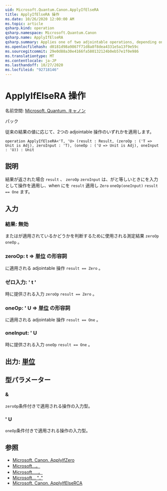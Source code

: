```yaml
---
uid: Microsoft.Quantum.Canon.ApplyIfElseRA
title: ApplyIfElseRA 操作
ms.date: 10/26/2020 12:00:00 AM
ms.topic: article
qsharp.kind: operation
qsharp.namespace: Microsoft.Quantum.Canon
qsharp.name: ApplyIfElseRA
qsharp.summary: Applies one of two adjointable operations, depending on the value of a classical result.
ms.openlocfilehash: d0181d98a9867f71d8a8f8dea4331e5a13f9e59c
ms.sourcegitcommit: 29e0d88a30e4166fa580132124b0eb57e1f0e986
ms.translationtype: MT
ms.contentlocale: ja-JP
ms.lasthandoff: 10/27/2020
ms.locfileid: "92718146"
---
```

# <a name="applyifelsera-operation"></a>ApplyIfElseRA 操作

名前空間: [Microsoft. Quantum. キャノン](xref:Microsoft.Quantum.Canon)

パック [](https://nuget.org/packages/)


従来の結果の値に応じて、2つの adjointable 操作のいずれかを適用します。

```qsharp
operation ApplyIfElseRA<'T, 'U> (result : Result, (zeroOp : ('T => Unit is Adj), zeroInput : 'T), (oneOp : ('U => Unit is Adj), oneInput : 'U)) : Unit
```


## <a name="description"></a>説明

結果が返された場合 `result` 、 `zeroOp` `zeroInput` は、がと等しいときにを入力として操作を適用し、when にを `result` 適用し `Zero` `oneOp(oneInput)` `result == One` ます。

## <a name="input"></a>入力

### <a name="result--__invalidresult__"></a>結果: __無効 <Result>__

またはが適用されているかどうかを判断するために使用される測定結果 `zeroOp` `oneOp` 。


### <a name="zeroop--t--unit-adj"></a>zeroOp: t => [単位](xref:microsoft.quantum.lang-ref.unit) の形容詞

に適用される adjointable 操作 `result == Zero` 。


### <a name="zeroinput--t"></a>ゼロ入力: ' t '

時に提供される入力 `zeroOp` `result == Zero` 。


### <a name="oneop--u--unit-adj"></a>oneOp: ' U => [単位](xref:microsoft.quantum.lang-ref.unit) の形容詞

に適用される adjointable 操作 `result == One` 。


### <a name="oneinput--u"></a>oneInput: ' U

時に提供される入力 `oneOp` `result == One` 。



## <a name="output--unit"></a>出力: [単位](xref:microsoft.quantum.lang-ref.unit)



## <a name="type-parameters"></a>型パラメーター

### <a name="t"></a>&

`zeroOp`条件付きで適用される操作の入力型。
### <a name="u"></a>' U

`oneOp`条件付きで適用される操作の入力型。

## <a name="see-also"></a>参照

- [Microsoft. Canon. ApplyIfZero](xref:Microsoft.Quantum.Canon.ApplyIfZero)
- [Microsoft...。](xref:Microsoft.Quantum.Canon.ApplyIfOne)
- [Microsoft.....。](xref:Microsoft.Quantum.Canon.ApplyIfElseRC)
- [Microsoft... ".."](xref:Microsoft.Quantum.Canon.ApplyIfElseRA)
- [Microsoft. Canon. ApplyIfElseRCA](xref:Microsoft.Quantum.Canon.ApplyIfElseRCA)